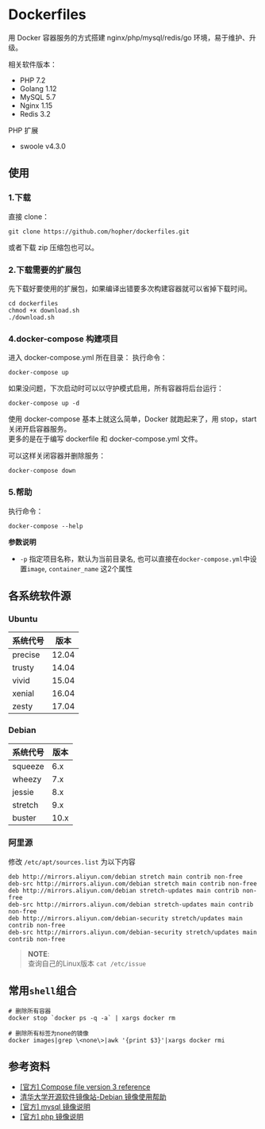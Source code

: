 # Dockerfiles

用 Docker 容器服务的方式搭建 nginx/php/mysql/redis/go 环境，易于维护、升级。

相关软件版本：
- PHP 7.2
- Golang 1.12
- MySQL 5.7
- Nginx 1.15
- Redis 3.2

PHP 扩展
- swoole v4.3.0

## 使用

### 1.下载
直接 clone：
```
git clone https://github.com/hopher/dockerfiles.git
```
或者下载 zip 压缩包也可以。

### 2.下载需要的扩展包
先下载好要使用的扩展包，如果编译出错要多次构建容器就可以省掉下载时间。
```
cd dockerfiles
chmod +x download.sh
./download.sh
```

### 4.docker-compose 构建项目
进入 docker-compose.yml 所在目录：
执行命令：
```
docker-compose up
```  

如果没问题，下次启动时可以以守护模式启用，所有容器将后台运行：  
```
docker-compose up -d
``` 

使用 docker-compose 基本上就这么简单，Docker 就跑起来了，用 stop，start 关闭开启容器服务。  
更多的是在于编写 dockerfile 和 docker-compose.yml 文件。 

可以这样关闭容器并删除服务：
```
docker-compose down
```

### 5.帮助

执行命令：
```
docker-compose --help
```  
**参数说明**

- `-p` 指定项目名称，默认为当前目录名, 也可以直接在`docker-compose.yml`中设置`image`, `container_name` 这2个属性

## 各系统软件源

### Ubuntu

| 系统代号 | 版本  |
| -------- | ----- |
| precise  | 12.04 |
| trusty   | 14.04 |
| vivid    | 15.04 |
| xenial   | 16.04 |
| zesty    | 17.04 |

### Debian

| 系统代号 | 版本 |
| -------- | ---- |
| squeeze  | 6.x  |
| wheezy   | 7.x  |
| jessie   | 8.x  |
| stretch  | 9.x  |
| buster   | 10.x |


### 阿里源

修改 `/etc/apt/sources.list` 为以下内容

```
deb http://mirrors.aliyun.com/debian stretch main contrib non-free
deb-src http://mirrors.aliyun.com/debian stretch main contrib non-free
deb http://mirrors.aliyun.com/debian stretch-updates main contrib non-free
deb-src http://mirrors.aliyun.com/debian stretch-updates main contrib non-free
deb http://mirrors.aliyun.com/debian-security stretch/updates main contrib non-free
deb-src http://mirrors.aliyun.com/debian-security stretch/updates main contrib non-free
```

> **NOTE**:  
> 查询自己的Linux版本 `cat /etc/issue`

## 常用`shell`组合

```
# 删除所有容器
docker stop `docker ps -q -a` | xargs docker rm

# 删除所有标签为none的镜像
docker images|grep \<none\>|awk '{print $3}'|xargs docker rmi
```

##  参考资料
- [[官方] Compose file version 3 reference](https://docs.docker.com/compose/compose-file/)
- [清华大学开源软件镜像站-Debian 镜像使用帮助](https://mirrors.tuna.tsinghua.edu.cn/help/debian/)
- [[官方] mysql 镜像说明](https://hub.docker.com/_/mysql/)
- [[官方] php 镜像说明](https://hub.docker.com/_/php/)